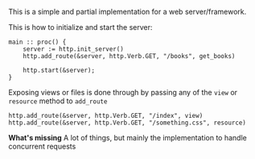 This is a simple and partial implementation for a web server/framework.

This is how to initialize and start the server:
```
main :: proc() {
    server := http.init_server()
    http.add_route(&server, http.Verb.GET, "/books", get_books)

    http.start(&server);
}
```

Exposing views or files is done through by passing any of the `view` or `resource` method to `add_route` 
```
http.add_route(&server, http.Verb.GET, "/index", view)
http.add_route(&server, http.Verb.GET, "/something.css", resource)
```

**What's missing**
A lot of things, but mainly the implementation to handle concurrent requests
